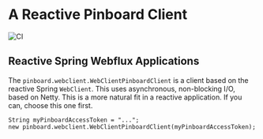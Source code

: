 # A Reactive Pinboard Client

![CI](https://github.com/bootiful-pinboard-client/non-blocking-pinboard-client/workflows/CI/badge.svg)

## Reactive Spring Webflux Applications 

The `pinboard.webclient.WebClientPinboardClient` is a client based on the reactive Spring `WebClient`. This uses asynchronous, non-blocking I/O, based on Netty. This is a more natural fit in a reactive application. If you can, choose this one first.

``` 
String myPinboardAccessToken = "...";
new pinboard.webclient.WebClientPinboardClient(myPinboardAccessToken);
```
